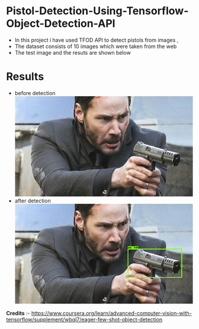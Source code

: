 # Pistol-Detection-Using-Tensorflow-Object-Detection-API
* In this project i have used TFOD API to detect pistols from images ,
* The dataset consists of 10 images which were taken from the web
* The test image and the resuts are shown below 

# Results
* before detection <br />
 ![](https://github.com/gamenerd457/Pistol-Detection-Using-Tensorflow-Object-Detection-API/blob/master/gun11.jpg) <br />
* after detection <br />
![](https://github.com/gamenerd457/Pistol-Detection-Using-Tensorflow-Object-Detection-API/blob/master/test_image1.jpg) <br />


**Credits** :- https://www.coursera.org/learn/advanced-computer-vision-with-tensorflow/supplement/wbql7/eager-few-shot-object-detection 
